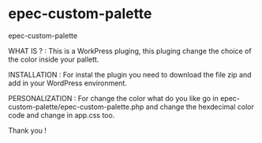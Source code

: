 # epec-custom-palette

epec-custom-palette

WHAT IS ? : This is a WorkPress pluging, this pluging change the choice of the color inside your pallett.

INSTALLATION : For instal the plugin you need to download the file zip and add in your WordPress environment.

PERSONALIZATION : For change the color what do you like go in epec-custom-palette/epec-custom-palette.php and change the hexdecimal color code and change in app.css too.

Thank you !
